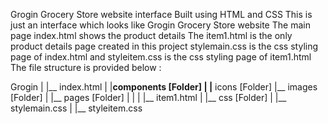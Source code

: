 Grogin Grocery Store website interface Built using HTML and CSS
This is just an interface which looks like Grogin Grocery Store website
The main page index.html shows the product details
The item1.html is the only product details page created in this project
stylemain.css is the css styling page of index.html and styleitem.css is the css styling page of item1.html
The file structure is provided below :
               
  Grogin
    |
    |__ index.html
    |
    |__components [Folder]
            |
            |__ icons [Folder]
            |__ images [Folder]
            |
            |__ pages [Folder]
            |      |
            |      |__ item1.html
            |
            |__ css [Folder]
                  |
                  |__ stylemain.css
                  |
                  |__ styleitem.css
